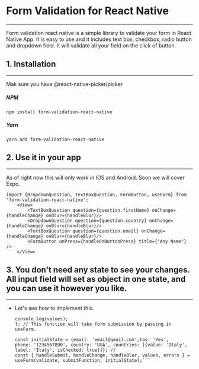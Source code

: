 # Form Validation for React Native
***
Form validation react native is a simple library to validate your form in React Native App. It is easy to use and it includes
text box, checkbox, radio button and dropdown field. It will validate all your field on the click of button.

## 1. Installation
***
  Mak sure you have @react-native-picker/picker
##### NPM
    npm install form-validation-react-native

##### Yarn
    yarn add form-validation-react-native

## 2. Use it in your app
***
As of right now this will only work in IOS and Android. Soon we will cover Expo.

    import {DropdownQuestion, TextBoxQuestion, FormButton, useForm} from "form-validation-react-native";
        <View>
            <TextBoxQuestion question={question.firstName} onChange={handleChange} onBlur={handleBlur}/>
            <DropdownQuestion question={question.country} onChange={handleChange} onBlur={handleBlur}/>
            <TextBoxQuestion question={question.email} onChange={handleChange} onBlur={handleBlur}/>
            <FormButton onPress={handleOnButtonPress} title={"Any Name"} />
        </View>

## 3. You don't need any state to see your changes. All input field will set as object in one state, and you can use it however you like.
***
- Let's see how to implement this.

  ``` const submitFunction = async () => {
  console.log(values);
  }; // This function will take form submission by passing in useForm.
  
  const initialState = {email: 'email@gmail.com',tos: 'Yes',
  phone: '1234567890', country: 'USA', countries: [{value: 'Italy', label: 'Italy', isChecked: true}]}; // 
  const { handleSubmit, handleChange, handleBlur, values, errors } = useForm(validate, submitFunction, initialState);```
